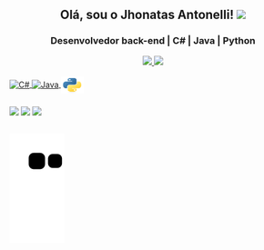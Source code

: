 <h2 align="center"> Olá, sou o Jhonatas Antonelli! <img src="https://raw.githubusercontent.com/tavareshenrique/tavareshenrique/master/gifs/Hi.gif" width="30px"> </h2>
<h3 align="center"> Desenvolvedor back-end | C# | Java | Python </h3>

<div align="center">
  <a href="https://github.com/JhonatasAntonelli">
  <img height="180em" src="https://github-readme-stats.vercel.app/api?username=JhonatasAntonelli&show_icons=true&theme=algolia&include_all_commits=true&count_private=true"/>
  <img height="180em" src="https://github-readme-stats.vercel.app/api/top-langs/?username=JhonatasAntonelli&layout=compact&langs_count=7&theme=algolia"/>
</div>
<!--
<div align="center">
  <a href="https://github.com/JhonatasAntonelli">
  <img width="42%" src="https://github-readme-stats.vercel.app/api?username=JhonatasAntonelli&show_icons=true&theme=algolia&include_all_commits=true&count_private=true"/>
  <img width="50%" src="https://github-readme-stats.vercel.app/api/top-langs/?username=JhonatasAntonelli&layout=compact&langs_count=7&theme=algolia"/>
</div>
-->
<div style="display: inline_block"><br>
  <img align="center" alt="C#" height="30" width="40" src="https://cdn.jsdelivr.net/gh/devicons/devicon/icons/csharp/csharp-original.svg" /> 
  <img align="center" alt="Java" height="30" width="40" src="https://cdn.jsdelivr.net/gh/devicons/devicon/icons/java/java-original.svg" />
  <img align="center" alt="Python" height="30" width="40" src="https://raw.githubusercontent.com/devicons/devicon/master/icons/python/python-original.svg">
</div>

  ###
  
<div> 
 <a href="https://www.linkedin.com/in/jhonatasantonelli/" target="_blank"><img src="https://img.shields.io/badge/-LinkedIn-0747a6?style=for-the-badge&logo=linkedin&logoColor=white" target="_blank"></a>
  <a href="https://www.instagram.com/jhonatasantonelli/" target="_blank"><img src="https://img.shields.io/badge/-Instagram-239120?style=for-the-badge&logo=instagram&logoColor=white" target="_blank"></a>
 <a href = "mailto:jonatasantonelli@gmail.com"><img src="https://img.shields.io/badge/Gmail-B1361E?style=for-the-badge&logo=gmail&logoColor=white" target="_blank"></a>
</div>
  
##
 
  ![Snake animation](https://github.com/JhonatasAntonelli/JhonatasAntonelli/blob/output/github-contribution-grid-snake.svg)
 


<!--
**JhonatasAntonelli/JhonatasAntonelli** is a ✨ _special_ ✨ repository because its `README.md` (this file) appears on your GitHub profile.

Here are some ideas to get you started:

- 🔭 I’m currently working on ...
- 🌱 I’m currently learning ...
- 👯 I’m looking to collaborate on ...
- 🤔 I’m looking for help with ...
- 💬 Ask me about ...
- 📫 How to reach me: ...
- 😄 Pronouns: ...
- ⚡ Fun fact: ...
-->
